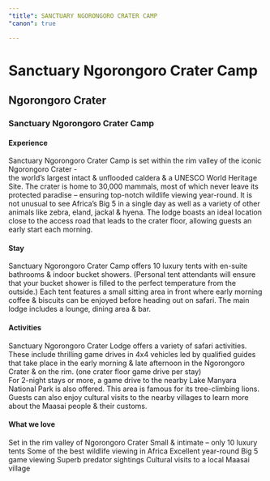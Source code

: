 ```yaml
---
"title": SANCTUARY NGORONGORO CRATER CAMP
"canon": true

---
```


# Sanctuary Ngorongoro Crater Camp
## Ngorongoro Crater
### Sanctuary Ngorongoro Crater Camp

#### Experience
Sanctuary Ngorongoro Crater Camp is set within the rim valley of the iconic Ngorongoro Crater -  
the world’s largest intact &amp; unflooded caldera &amp; a UNESCO World Heritage Site.
The crater is home to 30,000 mammals, most of which never leave its protected paradise – ensuring top-notch wildlife viewing year-round.  It is not unusual to see Africa’s Big 5 in a single day as well as a variety of other animals like zebra, eland, jackal &amp; hyena.
The lodge boasts an ideal location close to the access road that leads to the crater floor, allowing guests an early start each morning.

#### Stay
Sanctuary Ngorongoro Crater Camp offers 10 luxury tents with en-suite bathrooms &amp; indoor bucket showers.  (Personal tent attendants will ensure that your bucket shower is filled to the perfect temperature from the outside.)
Each tent features a small sitting area in front where early morning coffee &amp; biscuits can be enjoyed before heading out on safari.
The main lodge includes a lounge, dining area &amp; bar.

#### Activities
Sanctuary Ngorongoro Crater Lodge offers a variety of safari activities.
These include thrilling game drives in 4x4 vehicles led by qualified guides that take place in the early morning &amp; late afternoon in the Ngorongoro Crater &amp; on the rim. (one crater floor game drive per stay)  
For 2-night stays or more, a game drive to the nearby Lake Manyara National Park is also offered.  This area is famous for its tree-climbing lions.
Guests can also enjoy cultural visits to the nearby villages to learn more about the Maasai people &amp; their customs.


#### What we love
Set in the rim valley of Ngorongoro Crater
Small &amp; intimate – only 10 luxury tents
Some of the best wildlife viewing in Africa
Excellent year-round Big 5 game viewing
Superb predator sightings
Cultural visits to a local Maasai village